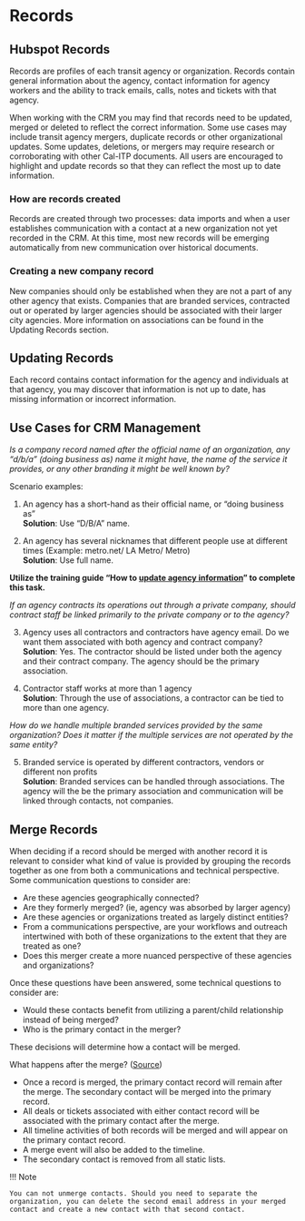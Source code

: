 # Records

## Hubspot Records

Records are profiles of each transit agency or organization. Records contain general information about the agency, contact information for agency workers and the ability to track emails, calls, notes and tickets with that agency.

When working with the CRM you may find that records need to be updated, merged or deleted to reflect the correct information. Some use cases may include transit agency mergers, duplicate records or other organizational updates. Some updates, deletions, or mergers may require research or corroborating with other Cal-ITP documents. All users are encouraged to highlight and update records so that they can reflect the most up to date information.

### How are records created

Records are created through two processes: data imports and when a user establishes communication with a contact at a new organization not yet recorded in the CRM. At this time, most new records will be emerging automatically from new communication over historical documents.

### Creating a new company record

New companies should only be established when they are not a part of any other agency that exists. Companies that are branded services, contracted out or operated by larger agencies should be associated with their larger city agencies. More information on associations can be found in the Updating Records section.

## Updating Records

Each record contains contact information for the agency and individuals at that agency, you may discover that information is not up to date, has missing information or incorrect information.

## Use Cases for CRM Management

_Is a company record named after the official name of an organization, any “d/b/a” (doing business as) name it might have, the name of the service it provides, or any other branding it might be well known by?_

Scenario examples:<br>

1. An agency has a short-hand as their official name, or “doing business as”<br>
**Solution**: Use “D/B/A” name.

2. An agency has several nicknames that different people use at different times
(Example: metro.net/ LA Metro/ Metro)<br>
 **Solution**: Use full name.

**Utilize the training guide “How to [update agency information](/docs/contacts/activity/)” to complete this task.**

_If an agency contracts its operations out through a private company, should contract staff be linked primarily to the private company or to the agency?_

3. Agency uses all contractors and contractors have agency email. Do we want them associated with both agency and contract company?<br>
**Solution**: Yes. The contractor should be listed under both the agency and their        contract company. The agency should be the primary association.

4. Contractor staff works at more than 1 agency<br>
**Solution**: Through the use of associations, a contractor can be tied to more than   one agency.

_How do we handle multiple branded services provided by the same organization? Does it matter if the multiple services are not operated by the same entity?_

5. Branded service is operated by different contractors, vendors or different non profits<br>
**Solution**: Branded services can be handled through associations. The agency will the be the primary association and communication will be linked through contacts, not companies.

## Merge Records

When deciding if a record should be merged with another record it is relevant to consider what kind of value is provided by grouping the records together as one  from both a communications and technical perspective.  Some communication questions to consider are:

- Are these agencies geographically connected?
- Are they formerly merged? (ie, agency was absorbed by larger agency)
- Are these agencies or organizations treated as largely distinct entities?
- From a communications perspective, are your workflows and outreach intertwined with both of these organizations to the extent that they are treated as one?
- Does this merger create a more nuanced perspective of these agencies and organizations?

Once these questions have been answered, some technical questions to consider are:

- Would these contacts benefit from utilizing a parent/child relationship instead of being merged?
- Who is the primary contact in the merger?

These decisions will determine how a contact will be merged.

What happens after the merge? ([Source](https://knowledge.hubspot.com/contacts/how-do-i-merge-contacts#what-happens-when-i-merge-two-contacts))

- Once a record is merged, the primary contact record will remain after the merge. The secondary contact will be merged into the primary record.
- All deals or tickets associated with either contact record will be associated with the primary contact after the merge.
- All timeline activities of both records will be merged and will appear on the primary contact record.
- A merge event will also be added to the timeline.
- The secondary contact is removed from all static lists.

!!! Note

    You can not unmerge contacts. Should you need to separate the organization, you can delete the second email address in your merged contact and create a new contact with that second contact.
